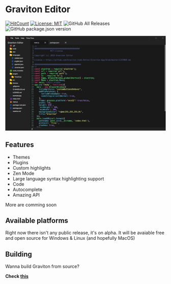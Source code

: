 # Graviton Editor

[![HitCount](http://hits.dwyl.io/https://github.com/marc2332/https://github.com/Graviton-Code-Editor/Graviton-App.svg)](http://hits.dwyl.io/https://github.com/marc2332/https://github.com/Graviton-Code-Editor/Graviton-App)
[![License: MIT](https://img.shields.io/badge/License-MIT-yellow.svg)](https://github.com/Graviton-Code-Editor/Graviton-App/blob/master/LICENSE.md)
![GitHub All Releases](https://img.shields.io/github/downloads/Graviton-Code-Editor/Graviton-App/total.svg?style=plastic)
![GitHub package.json version](https://img.shields.io/github/package-json/v/Graviton-Code-Editor/Graviton-App.svg)

![example screenshoot](example.jpg)

Features
---
- Themes
- Plugins
- Custom highlights
- Zen Mode
- Large language syntax highlighting support
- Code 
- Autocomplete 
- Amazing API 

More are comming soon



Available platforms
---
Right now there isn't any public release, it's on alpha. It will be avaiable free and open source for Windows & Linux (and hopefully MacOS) 

Building
---
Wanna build Graviton from source?

**Check [this](BUILDING.md)**




